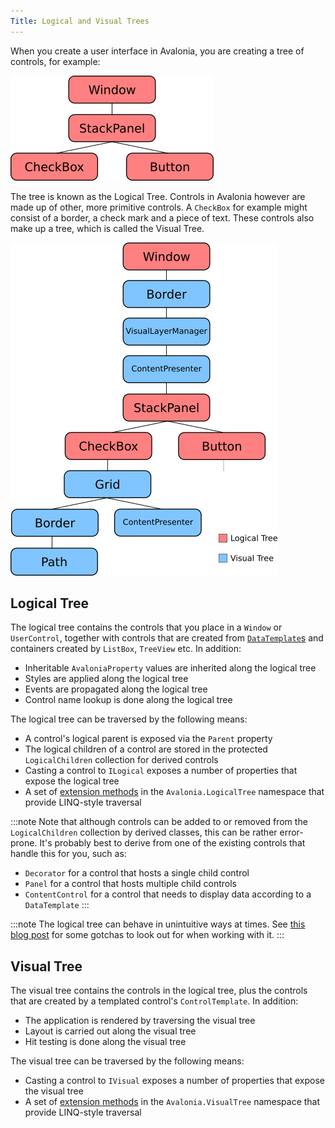 ```yaml
---
Title: Logical and Visual Trees
---
```


When you create a user interface in Avalonia, you are creating a tree of controls, for example:

![Logical Tree](images/logical-tree.png)

The tree is known as the Logical Tree. Controls in Avalonia however are made up of other, more primitive controls. A `CheckBox` for example might consist of a border, a check mark and a piece of text. These controls also make up a tree, which is called the Visual Tree.

![Logical Tree](images/logical-visual-tree.png)

## Logical Tree

The logical tree contains the controls that you place in a `Window` or `UserControl`, together with controls that are created from [`DataTemplate`s](/docs/templates/datatemplate) and containers created by `ListBox`, `TreeView` etc. In addition:

- Inheritable `AvaloniaProperty` values are inherited along the logical tree
- Styles are applied along the logical tree
- Events are propagated along the logical tree
- Control name lookup is done along the logical tree

The logical tree can be traversed by the following means:

- A control's logical parent is exposed via the `Parent` property
- The logical children of a control are stored in the protected `LogicalChildren` collection for derived controls
- Casting a control to `ILogical` exposes a number of properties that expose the logical tree
- A set of [extension methods](https://github.com/AvaloniaUI/Avalonia/blob/master/src/Avalonia.Styling/LogicalTree/LogicalExtensions.cs) in the `Avalonia.LogicalTree` namespace that provide LINQ-style traversal

:::note
Note that although controls can be added to or removed from the `LogicalChildren` collection by derived classes, this can be rather error-prone. It's probably best to derive from one of the existing controls that handle this for you, such as:

- `Decorator` for a control that hosts a single child control
- `Panel` for a control that hosts multiple child controls
- `ContentControl` for a control that needs to display data according to a `DataTemplate`
:::

:::note
The logical tree can behave in unintuitive ways at times. See [this blog post](https://grokys.github.io/avalonia/logical-tree-weirdness/) for some gotchas to look out for when working with it.
:::

## Visual Tree

The visual tree contains the controls in the logical tree, plus the controls that are created by a templated control's `ControlTemplate`. In addition:

- The application is rendered by traversing the visual tree
- Layout is carried out along the visual tree
- Hit testing is done along the visual tree

The visual tree can be traversed by the following means:

- Casting a control to `IVisual` exposes a number of properties that expose the visual tree
- A set of [extension methods](https://github.com/AvaloniaUI/Avalonia/blob/master/src/Avalonia.Visuals/VisualTree/VisualExtensions.cs) in the `Avalonia.VisualTree` namespace that provide LINQ-style traversal
